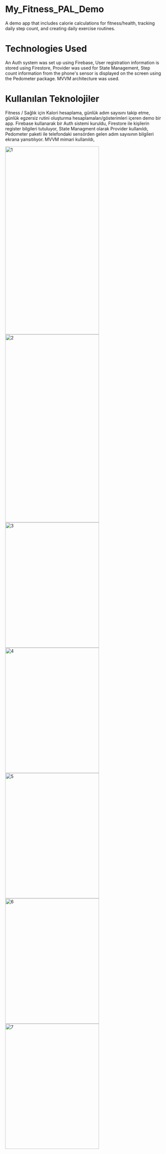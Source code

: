 # My_Fitness_PAL_Demo


A demo app that includes calorie calculations for fitness/health, tracking daily step count, and creating daily exercise routines. 
# Technologies Used
An Auth system was set up using Firebase, 
User registration information is stored using Firestore, 
Provider was used for State Management, 
Step count information from the phone's sensor is displayed on the screen using the Pedometer package. 
MVVM architecture was used. 


# Kullanılan Teknolojiler
Fitness / Sağlık için Kalori hesaplama, günlük adım sayısını takip etme, günlük egzersiz rutini oluşturma hesaplamaları/gösterimleri içeren demo bir app. 
Firebase kullanarak bir Auth sistemi kuruldu, 
Firestore ile kişilerin register bilgileri tutuluyor, 
State Managment olarak Provider kullanıldı, 
Pedometer paketi ile telefondaki sensörden gelen adım sayısının bilgileri ekrana yansıtılıyor. 
MVVM mimari kullanıldı, 

<img width="300" height="600" alt="1" src="https://github.com/user-attachments/assets/11bd8187-1f87-49a9-8c47-50e268203dba" />
<img width="300" height="600" alt="2" src="https://github.com/user-attachments/assets/3e020ecf-5730-4146-91fb-657c3ce94792" />
<img width="300" height="400" alt="3" src="https://github.com/user-attachments/assets/9ffdeb6f-1c37-4804-940c-273aacec1f55" />
<img width="300" height="400" alt="4" src="https://github.com/user-attachments/assets/5ceb82af-8073-49a1-bb6d-c44193ce0a34" />
<img width="300" height="400" alt="5" src="https://github.com/user-attachments/assets/77ff2add-ce23-4c12-bb18-30ae5b88388a" />
<img width="300" height="400" alt="6" src="https://github.com/user-attachments/assets/0f4aa73e-e476-456e-9089-a8e5a7d11682" />
<img width="300" height="400" alt="7" src="https://github.com/user-attachments/assets/0b25087d-53e6-485c-af3c-f005d9aab01c" />


